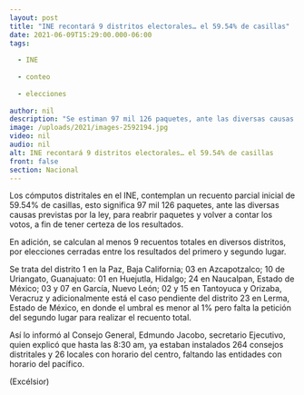 ```yaml
---
layout: post
title: "INE recontará 9 distritos electorales… el 59.54% de casillas"
date: 2021-06-09T15:29:00.000-06:00
tags:
  
  - INE
  
  - conteo
  
  - elecciones
  
author: nil
description: "Se estiman 97 mil 126 paquetes, ante las diversas causas previstas por la ley, para reabrir paquetes y volver a contar los votos"
image: /uploads/2021/images-2592194.jpg
video: nil
audio: nil
alt: INE recontará 9 distritos electorales… el 59.54% de casillas
front: false
section: Nacional
---
```


Los cómputos distritales en el INE, contemplan un recuento parcial inicial de 59.54% de casillas, esto significa 97 mil 126 paquetes, ante las diversas causas previstas por la ley, para reabrir paquetes y volver a contar los votos, a fin de tener certeza de los resultados.

En adición, se calculan al menos 9 recuentos totales en diversos distritos, por elecciones cerradas entre los resultados del primero y segundo lugar.

Se trata del distrito 1 en la Paz, Baja California; 03 en Azcapotzalco; 10 de Uriangato, Guanajuato: 01 en Huejutla, Hidalgo; 24 en Naucalpan, Estado de México; 03 y 07 en García, Nuevo León; 02 y 15 en Tantoyuca y Orizaba, Veracruz y adicionalmente está el caso pendiente del distrito 23 en Lerma, Estado de México, en donde el umbral es menor al 1% pero falta la petición del segundo lugar para realizar el recuento total. 

Así lo informó al Consejo General, Edmundo Jacobo, secretario Ejecutivo, quien explicó que hasta las 8:30 am, ya estaban instalados 264 consejos distritales y 26 locales con horario del centro, faltando las entidades con horario del pacífico.

(Excélsior)